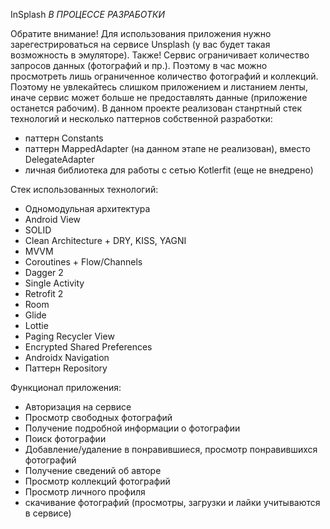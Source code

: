 InSplash *В ПРОЦЕССЕ РАЗРАБОТКИ*

Обратите внимание! Для использования приложения нужно зарегестрироваться на сервисе Unsplash (у вас будет такая возможность в эмуляторе).
Также! Сервис ограничивает количество запросов данных (фотографий и пр.). Поэтому в час можно просмотреть лишь ограниченное количество фотографий и коллекций. Поэтому не увлекайтесь слишком приложением и листанием ленты, иначе сервис может больше не предоставлять данные (приложение останется рабочим).
В данном проекте реализован станртный стек технологий и несколько паттернов собственной разработки:
  - паттерн Constants
  - паттерн MappedAdapter (на данном этапе не реализован), вместо DelegateAdapter
  - личная библиотека для работы с сетью Kotlerfit (еще не внедрено)

Стек использованных технологий:
  - Одномодульная архитектура
  - Android View
  - SOLID
  - Clean Architecture + DRY, KISS, YAGNI
  - MVVM
  - Coroutines + Flow/Channels
  - Dagger 2
  - Single Activity
  - Retrofit 2
  - Room
  - Glide
  - Lottie
  - Paging Recycler View
  - Encrypted Shared Preferences
  - Androidx Navigation
  - Паттерн Repository


Функционал приложения:
  - Авторизация на сервисе
  - Просмотр свободных фотографий
  - Получение подробной информации о фотографии
  - Поиск фотографии
  - Добавление/удаление в понравившиеся, просмотр понравившихся фотографий
  - Получение сведений об авторе
  - Просмотр коллекций фотографий
  - Просмотр личного профиля
  - скачивание фотографий (просмотры, загрузки и лайки учитываются в сервисе)
